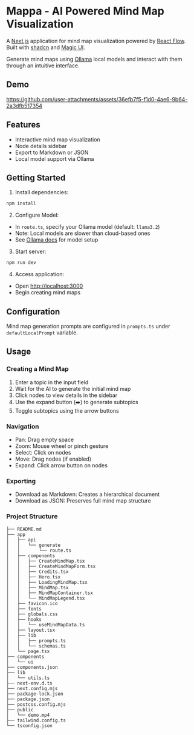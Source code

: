# Mappa - AI Powered Mind Map Visualization

A [Next.js](https://nextjs.org) application for mind map visualization powered by [React Flow](https://reactflow.dev/). Built with [shadcn](https://ui.shadcn.com/) and [Magic UI](https://magicui.design/).

Generate mind maps using [Ollama](https://ollama.com/) local models and interact with them through an intuitive interface.

## Demo

https://github.com/user-attachments/assets/36efb7f5-f1d0-4ae6-9b64-2a3dfb517354


## Features

- Interactive mind map visualization
- Node details sidebar
- Export to Markdown or JSON
- Local model support via Ollama

## Getting Started

1. Install dependencies:
```bash
npm install
```

2. Configure Model:
- In `route.ts`, specify your Ollama model (default: `llama3.2`)
- Note: Local models are slower than cloud-based ones
- See [Ollama docs](https://github.com/ollama/ollama/blob/main/README.md#quickstart) for model setup

3. Start server:
```bash
npm run dev
```

4. Access application:
- Open [http://localhost:3000](http://localhost:3000)
- Begin creating mind maps

## Configuration

Mind map generation prompts are configured in `prompts.ts` under `defaultLocalPrompt` variable.

## Usage

### Creating a Mind Map
1. Enter a topic in the input field
2. Wait for the AI to generate the initial mind map
3. Click nodes to view details in the sidebar
4. Use the expand button (➡️) to generate subtopics
5. Toggle subtopics using the arrow buttons

### Navigation
- Pan: Drag empty space
- Zoom: Mouse wheel or pinch gesture
- Select: Click on nodes
- Move: Drag nodes (if enabled)
- Expand: Click arrow button on nodes

### Exporting
- Download as Markdown: Creates a hierarchical document
- Download as JSON: Preserves full mind map structure

### Project Structure

```
├── README.md
├── app
│   ├── api
│   │   └── generate
│   │       └── route.ts
│   ├── components
│   │   ├── CreateMindMap.tsx
│   │   ├── CreateMindMapForm.tsx
│   │   ├── Credits.tsx
│   │   ├── Hero.tsx
│   │   ├── LoadingMindMap.tsx
│   │   ├── MindMap.tsx
│   │   ├── MindMapContainer.tsx
│   │   └── MindMapLegend.tsx
│   ├── favicon.ico
│   ├── fonts
│   ├── globals.css
│   ├── hooks
│   │   └── useMindMapData.ts
│   ├── layout.tsx
│   ├── lib
│   │   ├── prompts.ts
│   │   └── schemas.ts
│   └── page.tsx
├── components
│   └── ui
├── components.json
├── lib
│   └── utils.ts
├── next-env.d.ts
├── next.config.mjs
├── package-lock.json
├── package.json
├── postcss.config.mjs
├── public
│   └── demo.mp4
├── tailwind.config.ts
└── tsconfig.json
```
